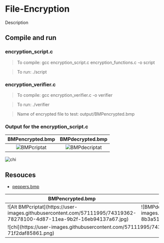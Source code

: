 # File-Encryption

Description

## Compile and run
### encryption_script.c
> To compile:  	gcc encryption_script.c encryption_functions.c -o script

> To run:		    ./script

### encryption_verifier.c
> To compile:  	gcc encryption_verifier.c -o verifier

> To run:		    ./verifier

> Name of encrypted file to test: output/BMPencrypted.bmp 

### Output for the encryption_script.c

BMPencrypted.bmp           |  BMPdecrypted.bmp        
:-------------------------:|:-------------------------:
![BMPcriptat](https://user-images.githubusercontent.com/57111995/74319362-78278100-4d87-11ea-9b2f-16eb94137a67.jpg)  |  ![BMPdecriptat](https://user-images.githubusercontent.com/57111995/74319402-8b3a5100-4d87-11ea-8461-9c7afb2c4bea.jpg) |  
![chi](https://user-images.githubusercontent.com/57111995/74325582-89758b00-4d91-11ea-8dee-71f2daf85861.png) 

## Resouces
- [peppers.bmp](https://homepages.cae.wisc.edu/~ece533/images/)









<table>
    <thead>
        <tr>
            <th>BMPencrypted.bmp </th>
            <th>BMPdecrypted.bmp </th>
        </tr>
    </thead>
    <tbody>
        <tr>
            <td>![Alt BMPcriptat](https://user-images.githubusercontent.com/57111995/74319362-78278100-4d87-11ea-9b2f-16eb94137a67.jpg)</td>
            <td>![BMPdecriptat](https://user-images.githubusercontent.com/57111995/74319402-8b3a5100-4d87-11ea-8461-9c7afb2c4bea.jpg)</td>
        </tr>
        <tr>
            <td colspan="2">![chi](https://user-images.githubusercontent.com/57111995/74325582-89758b00-4d91-11ea-8dee-71f2daf85861.png)</td>
        </tr>
    </tbody>
</table>
